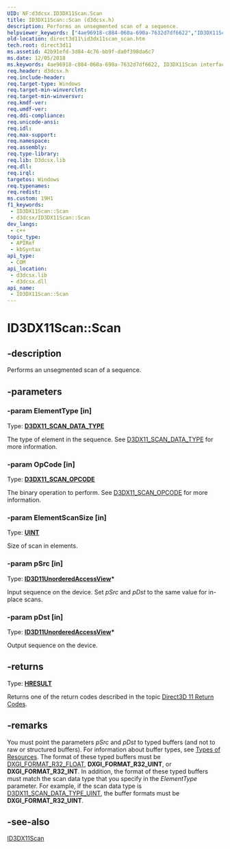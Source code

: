 ```yaml
---
UID: NF:d3dcsx.ID3DX11Scan.Scan
title: ID3DX11Scan::Scan (d3dcsx.h)
description: Performs an unsegmented scan of a sequence.
helpviewer_keywords: ["4ae96918-c884-060a-690a-7632d7df6622","ID3DX11Scan interface [Direct3D 11]","Scan method","ID3DX11Scan.Scan","ID3DX11Scan::Scan","Scan","Scan method [Direct3D 11]","Scan method [Direct3D 11]","ID3DX11Scan interface","d3dcsx/ID3DX11Scan::Scan","direct3d11.id3dx11scan_scan"]
old-location: direct3d11\id3dx11scan_scan.htm
tech.root: direct3d11
ms.assetid: 42b91efd-3d84-4c76-bb9f-da0f398da6c7
ms.date: 12/05/2018
ms.keywords: 4ae96918-c884-060a-690a-7632d7df6622, ID3DX11Scan interface [Direct3D 11],Scan method, ID3DX11Scan.Scan, ID3DX11Scan::Scan, Scan, Scan method [Direct3D 11], Scan method [Direct3D 11],ID3DX11Scan interface, d3dcsx/ID3DX11Scan::Scan, direct3d11.id3dx11scan_scan
req.header: d3dcsx.h
req.include-header: 
req.target-type: Windows
req.target-min-winverclnt: 
req.target-min-winversvr: 
req.kmdf-ver: 
req.umdf-ver: 
req.ddi-compliance: 
req.unicode-ansi: 
req.idl: 
req.max-support: 
req.namespace: 
req.assembly: 
req.type-library: 
req.lib: D3dcsx.lib
req.dll: 
req.irql: 
targetos: Windows
req.typenames: 
req.redist: 
ms.custom: 19H1
f1_keywords:
 - ID3DX11Scan::Scan
 - d3dcsx/ID3DX11Scan::Scan
dev_langs:
 - c++
topic_type:
 - APIRef
 - kbSyntax
api_type:
 - COM
api_location:
 - d3dcsx.lib
 - d3dcsx.dll
api_name:
 - ID3DX11Scan::Scan
---
```


# ID3DX11Scan::Scan


## -description

Performs an unsegmented scan of a sequence.

## -parameters

### -param ElementType [in]

Type: <b><a href="/windows/desktop/api/d3dcsx/ne-d3dcsx-d3dx11_scan_data_type">D3DX11_SCAN_DATA_TYPE</a></b>

The type of element in the sequence.  See <a href="/windows/desktop/api/d3dcsx/ne-d3dcsx-d3dx11_scan_data_type">D3DX11_SCAN_DATA_TYPE</a> for more information.

### -param OpCode [in]

Type: <b><a href="/windows/desktop/api/d3dcsx/ne-d3dcsx-d3dx11_scan_opcode">D3DX11_SCAN_OPCODE</a></b>

The binary operation to perform.  See <a href="/windows/desktop/api/d3dcsx/ne-d3dcsx-d3dx11_scan_opcode">D3DX11_SCAN_OPCODE</a> for more information.

### -param ElementScanSize [in]

Type: <b><a href="/windows/desktop/WinProg/windows-data-types">UINT</a></b>

Size of scan in elements.

### -param pSrc [in]

Type: <b><a href="/windows/desktop/api/d3d11/nn-d3d11-id3d11unorderedaccessview">ID3D11UnorderedAccessView</a>*</b>

Input sequence on the device.  Set <i>pSrc</i> and <i>pDst</i> to the same value for in-place scans.

### -param pDst [in]

Type: <b><a href="/windows/desktop/api/d3d11/nn-d3d11-id3d11unorderedaccessview">ID3D11UnorderedAccessView</a>*</b>

Output sequence on the device.

## -returns

Type: <b><a href="/windows/win32/com/structure-of-com-error-codes">HRESULT</a></b>

Returns one of the return codes described in the topic <a href="/windows/desktop/direct3d11/d3d11-graphics-reference-returnvalues">Direct3D 11 Return Codes</a>.

## -remarks

You must point the parameters <i>pSrc</i> and <i>pDst</i> to typed buffers (and not to raw or structured buffers). For information about buffer types, see <a href="/windows/desktop/direct3d11/overviews-direct3d-11-resources-types">Types of Resources</a>. The format of these typed buffers must be <a href="/windows/desktop/api/dxgiformat/ne-dxgiformat-dxgi_format">DXGI_FORMAT_R32_FLOAT</a>, <b>DXGI_FORMAT_R32_UINT</b>, or <b>DXGI_FORMAT_R32_INT</b>. In addition, the format of these typed buffers must match the scan data type that you specify in the <i>ElementType</i> parameter. For example, if the scan data type is <a href="/windows/desktop/api/d3dcsx/ne-d3dcsx-d3dx11_scan_data_type">D3DX11_SCAN_DATA_TYPE_UINT</a>, the buffer formats must be <b>DXGI_FORMAT_R32_UINT</b>.

## -see-also

<a href="/windows/desktop/api/d3dcsx/nn-d3dcsx-id3dx11scan">ID3DX11Scan</a>

